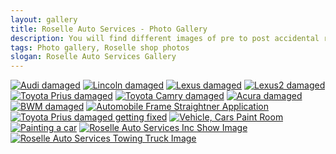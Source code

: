 ```yaml
---
layout: gallery
title: Roselle Auto Services - Photo Gallery
description: You will find different images of pre to post accidental repairs that our company has to offer. We specialize in making your car look brand new.
tags: Photo gallery, Roselle shop photos
slogan: Roselle Auto Services Gallery
---
```

<div class="section gallery">
	<div class="am-container" id="am-container">
		<a href="/assets/images/Audi_BeforeAndAfter.jpg" data-lightbox="gallery1" data-title="Audi damaged"><img src="/assets/images/Audi_BeforeAndAfter.jpg" alt="Audi damaged" title="Audi damaged" /></a>
		<a href="/assets/images/BeforeAndAfter-Recovered_v1.jpg" data-lightbox="gallery1" data-title="Lincoln damaged"><img src="/assets/images/BeforeAndAfter-Recovered_v1.jpg" alt="Lincoln damaged" title="Lincoln damaged" /></a>
		<a href="/assets/images/BeforeAndAfter-Recovered_v2.jpg" data-lightbox="gallery1" data-title="Lexus damaged"><img src="/assets/images/BeforeAndAfter-Recovered_v2.jpg" alt="Lexus damaged" title="Lexus damaged"></a>
		<a href="/assets/images/BeforeAndAfter-Recovered_v3.jpg" data-lightbox="gallery1" data-title="Lexus2 damaged"><img src="/assets/images/BeforeAndAfter-Recovered_v3.jpg" alt="Lexus2 damaged" title="Lexus2 damaged"></a>
		<a href="/assets/images/BeforeAndAfter-Recovered_v4.jpg" data-lightbox="gallery1" data-title="Toyota Prius damaged"><img src="/assets/images/BeforeAndAfter-Recovered_v4.jpg" alt="Toyota Prius damaged" title="Toyota Prius damaged" /></a>
		<a href="/assets/images/BeforeAndAfter-Recovered_v5.jpg" data-lightbox="gallery1" data-title="Toyota Camry damaged"><img src="/assets/images/BeforeAndAfter-Recovered_v5.jpg" alt="Toyota Camry damaged" title="Toyota Camry damaged" /></a>
		<a href="/assets/images/BeforeAndAfter-Recovered_v6.jpg" data-lightbox="gallery1" data-title="Acura damaged"><img src="/assets/images/BeforeAndAfter-Recovered_v6.jpg" alt="Acura damaged" title="Acura damaged" /></a>
		<a href="/assets/images/BWM_BeforeAndAfter.jpg" data-lightbox="gallery1" data-title="BWM damaged"><img src="/assets/images/BWM_BeforeAndAfter.jpg" alt="BWM damaged" title="BWM damaged" /></a>
		<a href="/assets/images/frame1.jpg" data-lightbox="gallery1" data-title="Automobile Frame Straightner Application"><img src="/assets/images/frame1.jpg" alt="Automobile Frame Straightner Application" title="Automobile Frame Straightner Application" /></a>
		<a href="/assets/images/frame5-466x350.jpg" data-lightbox="gallery1" data-title="Toyota Prius damaged getting fixed"><img src="/assets/images/frame5-466x350.jpg" alt="Toyota Prius damaged getting fixed" title="Toyota Prius damaged getting fixed" /></a>
		<a href="/assets/images/painting2-466x350.jpg" data-lightbox="gallery1" data-title="Vehicle, Cars Paint Room"><img src="/assets/images/painting2-466x350.jpg" alt="Vehicle, Cars Paint Room" title="Vehicle, Cars Paint Room" /></a>
		<a href="/assets/images/painting4-300x200.jpg" data-lightbox="gallery1" data-title="Painting a car"><img src="/assets/images/painting4-300x200.jpg" alt="Painting a car" title="Painting a car" /></a>
		<a href="/assets/images/shop.jpg" data-lightbox="gallery1" data-title="Roselle Auto Services Inc Show Image"><img src="/assets/images/shop.jpg" alt="Roselle Auto Services Inc Show Image" title="Roselle Auto Services Inc Show Image" /></a>
		<a href="/assets/images/towing1.jpg" data-lightbox="gallery1" data-title="Roselle Auto Services Towing Truck Image"><img src="/assets/images/towing1.jpg" alt="Roselle Auto Services Towing Truck Image" title="Roselle Auto Services Towing Truck Image" /></a>
	</div>
</div>